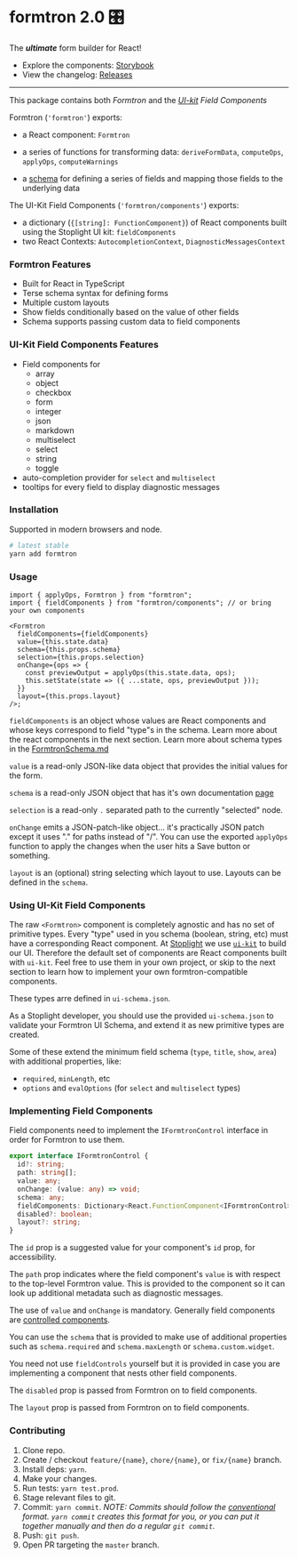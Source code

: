 # formtron 2.0 🎛

<!-- BADGES -->

The **_ultimate_** form builder for React!

- Explore the components: [Storybook](https://stoplightio.github.io/formtron/)
- View the changelog: [Releases](https://github.com/stoplightio/formtron/releases)

---

This package contains both _Formtron_ and the _[UI-kit](https://github.com/stoplightio/ui-kit) Field Components_

Formtron (`'formtron'`) exports:

- a React component: `Formtron`
- a series of functions for transforming data: `deriveFormData`, `computeOps`, `applyOps`, `computeWarnings`

- a [schema](./docs/FormtronSchema.md) for defining a series of fields and mapping those fields to the underlying data

The UI-Kit Field Components (`'formtron/components'`) exports:

- a dictionary (`{[string]: FunctionComponent}`) of React components built using the Stoplight UI kit: `fieldComponents`
- two React Contexts: `AutocompletionContext`, `DiagnosticMessagesContext`

### Formtron Features

- Built for React in TypeScript
- Terse schema syntax for defining forms
- Multiple custom layouts
- Show fields conditionally based on the value of other fields
- Schema supports passing custom data to field components

### UI-Kit Field Components Features

- Field components for
  - array
  - object
  - checkbox
  - form
  - integer
  - json
  - markdown
  - multiselect
  - select
  - string
  - toggle
- auto-completion provider for `select` and `multiselect`
- tooltips for every field to display diagnostic messages

### Installation

Supported in modern browsers and node.

```bash
# latest stable
yarn add formtron
```

### Usage

```tsx
import { applyOps, Formtron } from "formtron";
import { fieldComponents } from "formtron/components"; // or bring your own components

<Formtron
  fieldComponents={fieldComponents}
  value={this.state.data}
  schema={this.props.schema}
  selection={this.props.selection}
  onChange={ops => {
    const previewOutput = applyOps(this.state.data, ops);
    this.setState(state => ({ ...state, ops, previewOutput }));
  }}
  layout={this.props.layout}
/>;
```

`fieldComponents` is an object whose values are React components and whose keys correspond to field "type"s in the schema.
Learn more about the react components in the next section. Learn more about schema types in the [FormtronSchema.md](./docs/FormtronSchema.md)

`value` is a read-only JSON-like data object that provides the initial values for the form.

`schema` is a read-only JSON object that has it's own documentation [page](./docs/FormtronSchema.md)

`selection` is a read-only `.` separated path to the currently "selected" node.

`onChange` emits a JSON-patch-like object... it's practically JSON patch except it uses "." for paths instead of "/".
You can use the exported `applyOps` function to apply the changes when the user hits a Save button or something.

`layout` is an (optional) string selecting which layout to use. Layouts can be defined in the `schema`.

### Using UI-Kit Field Components

The raw `<Formtron>` component is completely agnostic and has no set of primitive types.
Every "type" used in you schema (boolean, string, etc) must have a corresponding React component.
At [Stoplight](https://stoplight.io) we use [`ui-kit`](https://github.com/stoplightio/ui-kit) to build our UI.
Therefore the default set of components are React components built with `ui-kit`.
Feel free to use them in your own project, or skip to the next section to learn how to implement your own formtron-compatible components.

These types arre defined in `ui-schema.json`.

As a Stoplight developer, you should use the provided `ui-schema.json` to validate your Formtron UI Schema,
and extend it as new primitive types are created.

Some of these extend the minimum field schema (`type`, `title`, `show`, `area`) with additional properties, like:

- `required`, `minLength`, etc
- `options` and `evalOptions` (for `select` and `multiselect` types)

### Implementing Field Components

Field components need to implement the `IFormtronControl` interface in order for Formtron to use them.

```ts
export interface IFormtronControl {
  id?: string;
  path: string[];
  value: any;
  onChange: (value: any) => void;
  schema: any;
  fieldComponents: Dictionary<React.FunctionComponent<IFormtronControl>>;
  disabled?: boolean;
  layout?: string;
}
```

The `id` prop is a suggested value for your component's `id` prop, for accessibility.

The `path` prop indicates where the field component's `value` is with respect to the top-level Formtron value. This is provided to the component so it can look up additional metadata such as diagnostic messages.

The use of `value` and `onChange` is mandatory. Generally field components are [controlled components](https://reactjs.org/docs/forms.html#controlled-components).

You can use the `schema` that is provided to make use of additional properties such as `schema.required` and `schema.maxLength` or `schema.custom.widget`.

You need not use `fieldControls` yourself but it is provided in case you are implementing a component that nests other field components.

The `disabled` prop is passed from Formtron on to field components.

The `layout` prop is passed from Formtron on to field components.

### Contributing

1. Clone repo.
2. Create / checkout `feature/{name}`, `chore/{name}`, or `fix/{name}` branch.
3. Install deps: `yarn`.
4. Make your changes.
5. Run tests: `yarn test.prod`.
6. Stage relevant files to git.
7. Commit: `yarn commit`. _NOTE: Commits should follow the [conventional](https://github.com/marionebl/commitlint/tree/master/%40commitlint/config-conventional) format. `yarn commit` creates this format for you, or you can put it together manually and then do a regular `git commit`._
8. Push: `git push`.
9. Open PR targeting the `master` branch.
